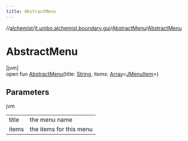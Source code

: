 ```yaml
---
title: AbstractMenu
---
```

//[alchemist](../../../index.html)/[it.unibo.alchemist.boundary.gui](../index.html)/[AbstractMenu](index.html)/[AbstractMenu](-abstract-menu.html)



# AbstractMenu



[jvm]\
open fun [AbstractMenu](-abstract-menu.html)(title: [String](https://docs.oracle.com/javase/8/docs/api/java/lang/String.html), items: [Array](https://kotlinlang.org/api/latest/jvm/stdlib/kotlin/-array/index.html)<[JMenuItem](https://docs.oracle.com/javase/8/docs/api/javax/swing/JMenuItem.html)>)



## Parameters


jvm

| | |
|---|---|
| title | the menu name |
| items | the items for this menu |




